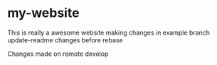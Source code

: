 # my-website

This is really a awesome website
making changes in example branch
update-readme changes 
before rebase


Changes made on remote develop
